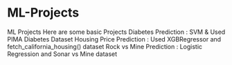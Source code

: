 # ML-Projects
ML Projects
Here are some basic Projects
Diabetes Prediction : SVM & Used PIMA Diabetes Dataset
Housing Price Prediction : Used XGBRegressor and fetch_california_housing() dataset
Rock vs Mine Prediction : Logistic Regression and Sonar vs Mine dataset
